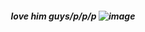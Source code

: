 
<h5 align="center"




<h5 align="center"

  
<h5 align="center"> 

love him guys/p/p/p
![image](https://github.com/user-attachments/assets/15dd1aad-6c0f-4e69-9b67-b85a0b551670)



